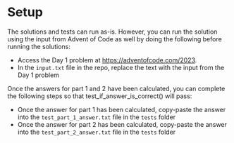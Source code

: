 # Setup

The solutions and tests can run as-is. However, you can run the solution using the input from Advent of Code as well by doing the following before running the solutions:
- Access the Day 1 problem at https://adventofcode.com/2023.
- In the `input.txt` file in the repo, replace the text with the input from the Day 1 problem

Once the answers for part 1 and 2 have been calculated, you can complete the following steps so that test_if_answer_is_correct() will pass:
- Once the answer for part 1 has been calculated, copy-paste the answer into the `test_part_1_answer.txt` file in the `tests` folder
- Once the answer for part 2 has been calculated, copy-paste the answer into the `test_part_2_answer.txt` file in the `tests` folder
